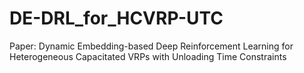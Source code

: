 # DE-DRL_for_HCVRP-UTC
Paper: Dynamic Embedding-based Deep Reinforcement Learning for Heterogeneous Capacitated VRPs with Unloading Time Constraints
